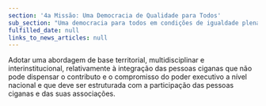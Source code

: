 ```yaml
---
section: '4a Missão: Uma Democracia de Qualidade para Todos'
sub_section: "Uma democracia para todos em condições de igualdade plena"
fulfilled_date: null
links_to_news_articles: null
---
```


Adotar uma abordagem de base territorial, multidisciplinar e interinstitucional, relativamente à integração das pessoas ciganas que não pode dispensar o contributo e o compromisso do poder executivo a nível nacional e que deve ser estruturada com a participação das pessoas ciganas e das suas associações.